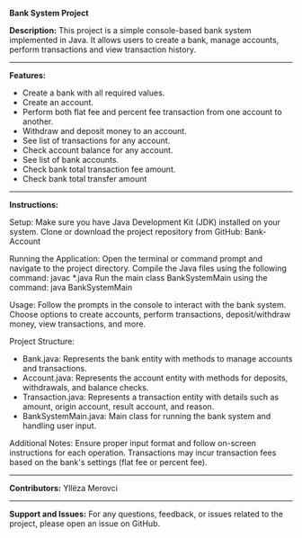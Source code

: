 **Bank System Project**

**Description:**
This project is a simple console-based bank system implemented in Java.  It allows users to create a bank, manage accounts, perform transactions and view transaction history. 

-----------------------------------------------------------------------------------------------------------------------------------------------------------------------------
**Features:**
- Create a bank with all required values.
- Create an account.
- Perform both flat fee and percent fee transaction from one account to another.
- Withdraw and deposit money to an account.
- See list of transactions for any account.
- Check account balance for any account.
- See list of bank accounts.
- Check bank total transaction fee amount.
- Check bank total transfer amount
-----------------------------------------------------------------------------------------------------------------------------------------------------------------------------
**Instructions:**

Setup:
Make sure you have Java Development Kit (JDK) installed on your system.
Clone or download the project repository from GitHub: Bank-Account

Running the Application:
Open the terminal or command prompt and navigate to the project directory.
Compile the Java files using the following command:
  javac *.java
Run the main class BankSystemMain using the command:
  java BankSystemMain

Usage:
Follow the prompts in the console to interact with the bank system.
Choose options to create accounts, perform transactions, deposit/withdraw money, view transactions, and more.

Project Structure:
- Bank.java: Represents the bank entity with methods to manage accounts and transactions.
- Account.java: Represents the account entity with methods for deposits, withdrawals, and balance checks.
- Transaction.java: Represents a transaction entity with details such as amount, origin account, result account, and reason.
- BankSystemMain.java: Main class for running the bank system and handling user input.

Additional Notes:
Ensure proper input format and follow on-screen instructions for each operation.
Transactions may incur transaction fees based on the bank's settings (flat fee or percent fee).

-----------------------------------------------------------------------------------------------------------------------------------------------------------------------------
**Contributors:**
Yllëza Merovci

-----------------------------------------------------------------------------------------------------------------------------------------------------------------------------
**Support and Issues:**
For any questions, feedback, or issues related to the project, please open an issue on GitHub.

